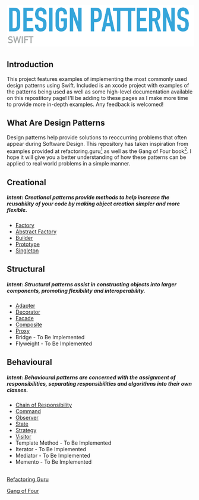 
# ![Design Patterns](https://github.com/charlesmolyneux/DesignPatterns-Swift/blob/master/Documentation/Images/designlogo.png)

## Introduction
This project features examples of implementing the most commonly used design patterns using Swift.
Included is an xcode project with examples of the patterns being used as well as some high-level documentation available on this repostitory page!
I'll be adding to these pages as I make more time to provide more in-depth examples.
Any feedback is welcomed!

## What Are Design Patterns
Design patterns help provide solutions to reoccurring problems that often appear during Software Design.
This repository has taken inspiration from examples provided at refactoring.guru[<sup>1</sup>](#1) as well as the Gang of Four book[<sup>2</sup>](#2).
I hope it will give you a better understanding of how these patterns can be applied to real world problems in a simple manner.

## Creational
#####  Intent: Creational patterns provide methods to help increase the reusability of your code by making object creation simpler and more flexible.

 - [Factory](https://github.com/charlesmolyneux/DesignPatterns-Swift/blob/master/Documentation/Creational/Factory.md)
- [Abstract Factory](https://github.com/charlesmolyneux/DesignPatterns-Swift/blob/master/Documentation/Creational/Factory.md)
- [Builder](https://github.com/charlesmolyneux/DesignPatterns-Swift/blob/master/Documentation/Creational/Builder.md)
- [Prototype](https://github.com/charlesmolyneux/DesignPatterns-Swift/blob/master/Documentation/Creational/Prototype.md)
- [Singleton](https://github.com/charlesmolyneux/DesignPatterns-Swift/blob/master/Documentation/Creational/Singleton.md)

## Structural
#####  Intent: Structural patterns assist in constructing objects into larger components, promoting flexibility and interoperability.

 - [Adapter](https://github.com/charlesmolyneux/DesignPatterns-Swift/blob/master/Documentation/Structural/Adapter.md)
 - [Decorator](https://github.com/charlesmolyneux/DesignPatterns-Swift/blob/master/Documentation/Structural/Decorator.md)
 - [Facade](https://github.com/charlesmolyneux/DesignPatterns-Swift/blob/master/Documentation/Structural/Facade.md)
 - [Composite](https://github.com/charlesmolyneux/DesignPatterns-Swift/blob/master/Documentation/Structural/Composite.md)
 - [Proxy](https://github.com/charlesmolyneux/DesignPatterns-Swift/blob/master/Documentation/Structural/Proxy.md)
 - Bridge  - To Be Implemented
 - Flyweight - To Be Implemented

## Behavioural
#####  Intent: Behavioural patterns are concerned with the assignment of responsibilities, separating responsibilities and algorithms into their own classes.

 - [Chain of Responsibility](https://github.com/charlesmolyneux/DesignPatterns-Swift/blob/master/Documentation/Behavioural/ChainOfCommand.md)
- [Command](https://github.com/charlesmolyneux/DesignPatterns-Swift/blob/master/Documentation/Behavioural/Command.md)
- [Observer](https://github.com/charlesmolyneux/DesignPatterns-Swift/blob/master/Documentation/Behavioural/Observer.md)
- [State](https://github.com/charlesmolyneux/DesignPatterns-Swift/blob/master/Documentation/Behavioural/State.md)
- [Strategy](https://github.com/charlesmolyneux/DesignPatterns-Swift/blob/master/Documentation/Behavioural/Strategy.md)
- [Visitor](https://github.com/charlesmolyneux/DesignPatterns-Swift/blob/master/Documentation/Behavioural/Visitor.md)
- Template Method - To Be Implemented
-  Iterator - To Be Implemented
- Mediator - To Be Implemented
- Memento - To Be Implemented



##

<a class="anchor" id="1"></a> [Refactoring Guru](https://refactoring.guru/design-patterns)

<a class="anchor" id="2"></a> [Gang of Four](https://www.amazon.co.uk/Design-Patterns-Object-Oriented-Addison-Wesley-Professional-ebook/dp/B000SEIBB8)
